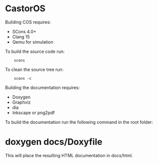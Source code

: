 # CastorOS

Building COS requires:
 - SCons 4.0+
 - Clang 15
 - Qemu for simulation

To build the source code run:
```shell
    scons
```

To clean the source tree run:
```shell
    scons -c
```

Building the documentation requires:
 - Doxygen
 - Graphviz
 - dia
 - Inkscape or png2pdf

To build the documentation run the following command in the root folder:
# doxygen docs/Doxyfile

This will place the resulting HTML documentation in docs/html.
